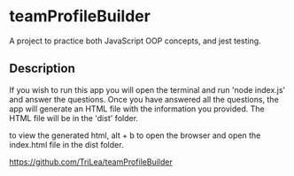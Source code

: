 # teamProfileBuilder
A project to practice both JavaScript OOP concepts, and jest testing.

## Description
If you wish to run this app you will open the terminal and run 'node index.js' and answer the questions.  Once you have answered all the questions, the app will generate an HTML file with the information you provided.  The HTML file will be in the 'dist' folder.

to view the generated html, alt + b to open the browser and open the index.html file in the dist folder.

https://github.com/TriLea/teamProfileBuilder